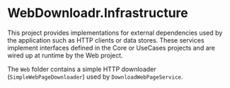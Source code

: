 # WebDownloadr.Infrastructure

This project provides implementations for external dependencies used by the application such as HTTP clients or data stores. These services
implement interfaces defined in the Core or UseCases projects and are wired up at runtime by the Web project.

The `Web` folder contains a simple HTTP downloader (`SimpleWebPageDownloader`) used by `DownloadWebPageService`.
